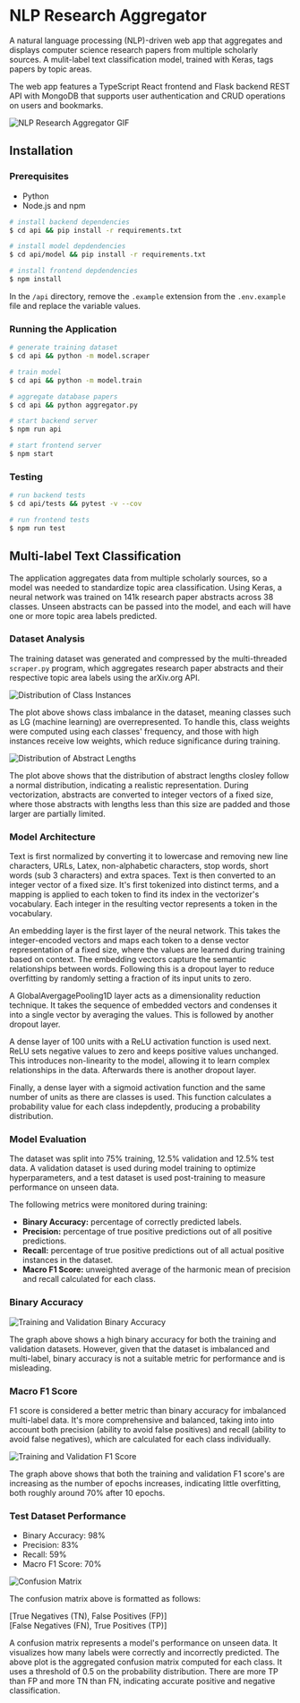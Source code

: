 # NLP Research Aggregator
A natural language processing (NLP)-driven web app that aggregates and displays computer science research papers from multiple scholarly sources. A mulit-label text classification model, trained with Keras, tags papers by topic areas. 

The web app features a TypeScript React frontend and Flask backend REST API with MongoDB that supports user authentication and CRUD operations on users and bookmarks.

![NLP Research Aggregator GIF](assets/demo.gif)

## Installation

### Prerequisites

- Python
- Node.js and npm

```bash
# install backend dependencies
$ cd api && pip install -r requirements.txt

# install model depdendencies
$ cd api/model && pip install -r requirements.txt

# install frontend depdendencies
$ npm install
```

In the ```/api``` directory, remove the ```.example``` extension from the ```.env.example``` file and replace the variable values.

### Running the Application

```bash
# generate training dataset
$ cd api && python -m model.scraper

# train model
$ cd api && python -m model.train

# aggregate database papers
$ cd api && python aggregator.py

# start backend server
$ npm run api

# start frontend server
$ npm start
```

### Testing

```bash
# run backend tests
$ cd api/tests && pytest -v --cov

# run frontend tests
$ npm run test
```

## Multi-label Text Classification

The application aggregates data from multiple scholarly sources, so a model was needed to standardize topic area classification. Using Keras, a neural network was trained on 141k research paper abstracts across 38 classes. Unseen abstracts can be passed into the model, and each will have one or more topic area labels predicted.

### Dataset Analysis

The training dataset was generated and compressed by the multi-threaded ```scraper.py``` program, which aggregates research paper abstracts and their respective topic area labels using the arXiv.org API.

![Distribution of Class Instances](api/model/plots/class_instance_distribution.png)

The plot above shows class imbalance in the dataset, meaning classes such as LG (machine learning) are overrepresented. To handle this, class weights were computed using each classes' frequency, and those with high instances receive low weights, which reduce significance during training.

![Distribution of Abstract Lengths](api/model/plots/abstract_length_distribution.png)

The plot above shows that the distribution of abstract lengths closley follow a normal distribution, indicating a realistic representation. During vectorization, abstracts are converted to integer vectors of a fixed size, where those abstracts with lengths less than this size are padded and those larger are partially limited.

### Model Architecture

Text is first normalized by converting it to lowercase and removing new line characters, URLs, Latex, non-alphabetic characters, stop words, short words (sub 3 characters) and extra spaces. Text is then converted to an integer vector of a fixed size. It's first tokenized into distinct terms, and a mapping is applied to each token to find its index in the vectorizer's vocabulary. Each integer in the resulting vector represents a token in the vocabulary.

An embedding layer is the first layer of the neural network. This takes the integer-encoded vectors and maps each token to a dense vector representation of a fixed size, where the values are learned during training based on context. The embedding vectors capture the semantic relationships between words. Following this is a dropout layer to reduce overfitting by randomly setting a fraction of its input units to zero.

A GlobalAvergagePooling1D layer acts as a dimensionality reduction technique. It takes the sequence of embedded vectors and condenses it into a single vector by averaging the values. This is followed by another dropout layer.

A dense layer of 100 units with a ReLU activation function is used next. ReLU sets negative values to zero and keeps positive values unchanged. This introduces non-linearity to the model, allowing it to learn complex relationships in the data. Afterwards there is another dropout layer.

Finally, a dense layer with a sigmoid activation function and the same number of units as there are classes is used. This function calculates a probability value for each class indepdently, producing a probability distribution.

### Model Evaluation

The dataset was split into 75% training, 12.5% validation and 12.5% test data. A validation dataset is used during model training to optimize hyperparameters, and a test dataset is used post-training to measure performance on unseen data.

The following metrics were monitored during training:
- **Binary Accuracy:** percentage of correctly predicted labels.
- **Precision:** percentage of true positive predictions out of all positive predictions.
- **Recall:** percentage of true positive predictions out of all actual positive instances in the dataset.
- **Macro F1 Score:** unweighted average of the harmonic mean of precision and recall calculated for each class.

### Binary Accuracy

![Training and Validation Binary Accuracy](api/model/plots/training_and_validation_binary_accuracy.png)

The graph above shows a high binary accuracy for both the training and validation datasets. However, given that the dataset is imbalanced and multi-label, binary accuracy is not a suitable metric for performance and is misleading.

### Macro F1 Score

F1 score is considered a better metric than binary accuracy for imbalanced multi-label data. It's more comprehensive and balanced, taking into into account both precision (ability to avoid false positives) and recall (ability to avoid false negatives), which are calculated for each class individually.

![Training and Validation F1 Score](api/model/plots/training_and_validation_f1_score.png)

The graph above shows that both the training and validation F1 score's are increasing as the number of epochs increases, indicating little overfitting, both roughly around 70% after 10 epochs.

### Test Dataset Performance

- Binary Accuracy: 98%
- Precision: 83%
- Recall: 59%
- Macro F1 Score: 70%

![Confusion Matrix](api/model/plots/confusion_matrix.png)

The confusion matrix above is formatted as follows:

[True Negatives (TN), False Positives (FP)]  
[False Negatives (FN), True Positives (TP)]

A confusion matrix represents a model's performance on unseen data. It visualizes how many labels were correctly and incorrectly predicted. The above plot is the aggregated confusion matrix computed for each class. It uses a threshold of 0.5 on the probability distribution. There are more TP than FP and more TN than FN, indicating accurate positive and negative classification.